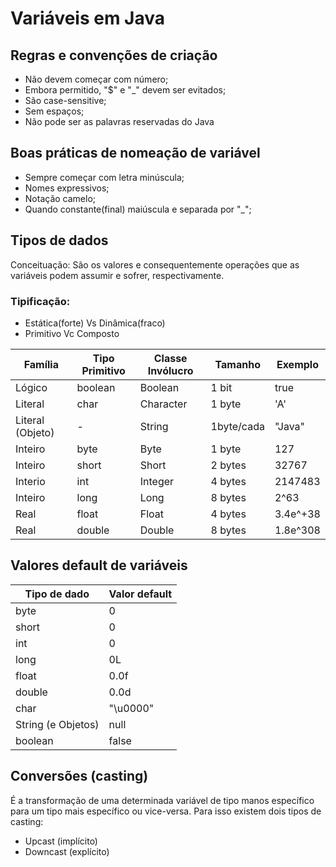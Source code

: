 # Variáveis em Java
## Regras e convenções de criação
* Não devem começar com número;
* Embora permitido, "$" e "_" devem ser evitados;
* São case-sensitive;
* Sem espaços;
* Não pode ser as palavras reservadas do Java

## Boas práticas de nomeação de variável
 * Sempre começar com letra minúscula;
 * Nomes expressivos;
 * Notação camelo;
 * Quando constante(final) maiúscula e separada por "_";

## Tipos de dados
 Conceituação: São os valores e consequentemente operações que as variáveis podem assumir e sofrer, respectivamente.
### Tipificação:
* Estática(forte) Vs Dinâmica(fraco)
* Primitivo Vc Composto

| Família | Tipo Primitivo | Classe Invólucro | Tamanho | Exemplo
|--- |--- |--- |--- |--- |
| Lógico | boolean | Boolean | 1 bit | true |
| Literal | char | Character | 1 byte | 'A'|
| Literal (Objeto) | - | String | 1byte/cada | "Java" |
| Inteiro | byte | Byte | 1 byte | 127 |
| Inteiro | short | Short | 2 bytes | 32767 |
| Interio | int | Integer | 4 bytes | 2147483 |
| Inteiro | long | Long | 8 bytes | 2^63 |
| Real | float | Float | 4 bytes | 3.4e^+38 |
| Real | double | Double | 8 bytes | 1.8e^308 |

## Valores default de variáveis
 | Tipo de dado | Valor default |
 |--- |---|
 |byte|0|
 |short|0|
 |int|0|
 |long|0L|
 |float|0.0f|
 |double|0.0d|
 |char|"\u0000"|
 |String (e Objetos)|null|
 |boolean|false|

## Conversões (casting)
 É a transformação de uma determinada variável de tipo manos específico para um tipo mais específico ou vice-versa.
 Para isso existem dois tipos de casting:
 * Upcast (implícito)
 * Downcast (explícito)
